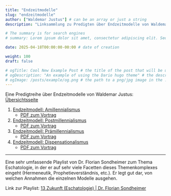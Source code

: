 ```yaml
---
title: "Endzeitmodelle"
slug: "endzeitmodelle"
author: ["Waldemar Justus"] # can be an array or just a string
description: "Linksammlung zu Predigten über Endzeitmodelle von Waldemar Justus."

# The summary is for search engines
# summary: Lorem ipsum dolor sit amet, consectetur adipiscing elit. Sed neque elit, tristique placerat feugiat ac, facilisis vitae arcu. Proin eget egestas augue. Praesent ut sem nec arcu pellentesque aliquet. Duis dapibus diam vel metus tempus vulputate.

date: 2025-04-18T00:00:00-00:00 # date of creation

weight: 100
draft: false

# ogTitle: Cool New Example Post # the title of the post that will be used in the open graph meta tags
# ogDescription: "An example of using the Dario hugo theme" # the description of the post that will be used in the open graph meta tags
# ogImage: /posts/example/og.png # the path to a png/jpg image in the ./posts/example directory to use as the open graph image
---
```


Eine Predigtreihe über Endzeitmodelle von Waldemar Justus: [Übersichtsseite](https://cgem.de/srm-tags/endzeitmodelle-im-ueberblick/)


1) [Endzeitmodell: Amillennialismus](https://cgem.de/sermon/endzeitmodell-amillennialismus/)
   - [PDF zum Vortrag](https://cgem.de/wp-content/uploads/2021/06/2021-06-09_Amillennialismus_WJ.pdf)
2) [Endzeitmodell: Postmillennialismus](https://cgem.de/sermon/endzeitmodell-postmillennialismus/)
   - [PDF zum Vortrag](https://cgem.de/wp-content/uploads/2021/06/2021-06-23_Postmillennialismus_WJ.pdf)
3) [Endzeitmodell: Prämillennialismus](https://cgem.de/sermon/endzeitmodell-praemillennialismus/)
   - [PDF zum Vortrag](https://cgem.de/wp-content/uploads/2021/07/2021-07-07_Praemillennialismus_WJ.pdf)
4) [Endzeitmodell: Dispensationalismus](https://cgem.de/sermon/endzeitmodell-dispensationalismus/)
   - [PDF zum Vortrag](https://cgem.de/wp-content/uploads/2021/07/2021-07-21_Dispensationalismus.pdf)

---

Eine sehr umfassende Playlist von Dr. Florian Sondheimer zum Thema Eschatologie, in der er auf sehr viele Facetten dieses Themenkomplexes eingeht (Hermeneutik, Prophetieverständnis, etc.). Er legt gut dar, von welchen Annahmen die einzelnen Modelle ausgehen.

Link zur Playlist: [13 Zukunft (Eschatologie) | Dr. Florian Sondheimer](https://youtube.com/playlist?list=PLEyVMUOY8lLf-C3S3WWmzJvtWSiHxxSnw)